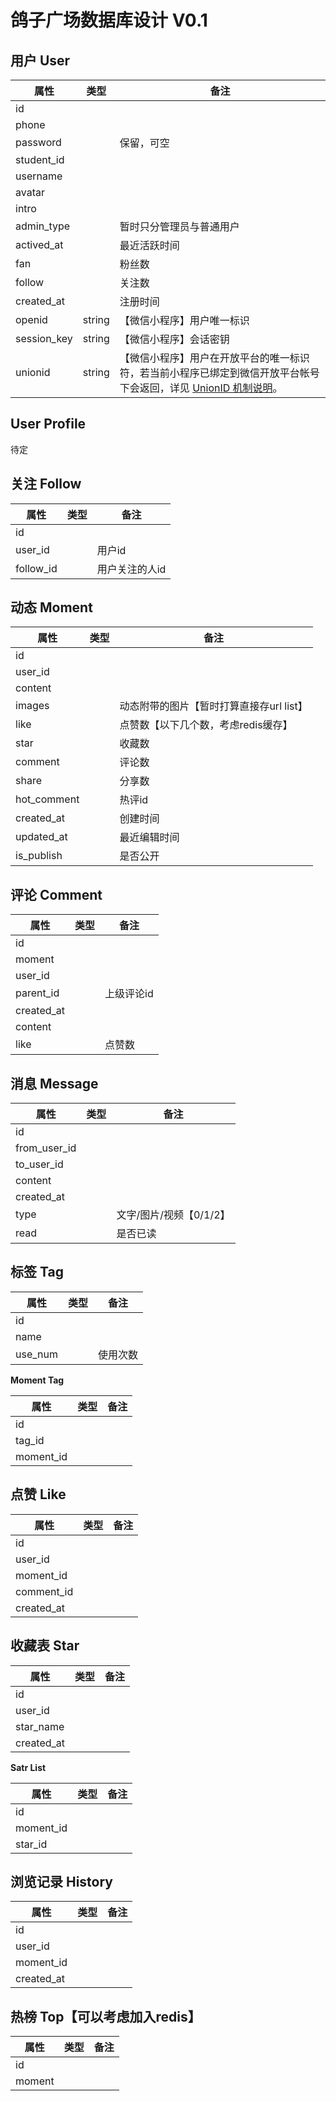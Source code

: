 # 鸽子广场数据库设计 V0.1

## 用户 User

| 属性        | 类型   | 备注                                                         |
| ----------- | ------ | ------------------------------------------------------------ |
| id          |        |                                                              |
| phone       |        |                                                              |
| password    |        | 保留，可空                                                   |
| student_id  |        |                                                              |
| username    |        |                                                              |
| avatar      |        |                                                              |
| intro       |        |                                                              |
| admin_type  |        | 暂时只分管理员与普通用户                                     |
| actived_at  |        | 最近活跃时间                                                 |
| fan         |        | 粉丝数                                                       |
| follow      |        | 关注数                                                       |
| created_at  |        | 注册时间                                                     |
| openid      | string | 【微信小程序】用户唯一标识                                   |
| session_key | string | 【微信小程序】会话密钥                                       |
| unionid     | string | 【微信小程序】用户在开放平台的唯一标识符，若当前小程序已绑定到微信开放平台帐号下会返回，详见 [UnionID 机制说明](https://developers.weixin.qq.com/miniprogram/dev/framework/open-ability/union-id.html)。 |

## User Profile

待定

## 关注 Follow

| 属性      | 类型 | 备注           |
| --------- | ---- | -------------- |
| id        |      |                |
| user_id   |      | 用户id         |
| follow_id |      | 用户关注的人id |

## 动态 Moment

| 属性        | 类型 | 备注                                     |
| ----------- | ---- | ---------------------------------------- |
| id          |      |                                          |
| user_id     |      |                                          |
| content     |      |                                          |
| images      |      | 动态附带的图片【暂时打算直接存url list】 |
| like        |      | 点赞数【以下几个数，考虑redis缓存】      |
| star        |      | 收藏数                                   |
| comment     |      | 评论数                                   |
| share       |      | 分享数                                   |
| hot_comment |      | 热评id                                   |
| created_at  |      | 创建时间                                 |
| updated_at  |      | 最近编辑时间                             |
| is_publish  |      | 是否公开                                 |

## 评论 Comment

| 属性       | 类型 | 备注       |
| ---------- | ---- | ---------- |
| id         |      |            |
| moment     |      |            |
| user_id    |      |            |
| parent_id  |      | 上级评论id |
| created_at |      |            |
| content    |      |            |
| like       |      | 点赞数     |

## 消息 Message

| 属性         | 类型 | 备注                    |
| ------------ | ---- | ----------------------- |
| id           |      |                         |
| from_user_id |      |                         |
| to_user_id   |      |                         |
| content      |      |                         |
| created_at   |      |                         |
| type         |      | 文字/图片/视频【0/1/2】 |
| read         |      | 是否已读                |

## 标签 Tag

| 属性    | 类型 | 备注     |
| ------- | ---- | -------- |
| id      |      |          |
| name    |      |          |
| use_num |      | 使用次数 |

**Moment Tag**

| 属性      | 类型 | 备注 |
| --------- | ---- | ---- |
| id        |      |      |
| tag_id    |      |      |
| moment_id |      |      |

## 点赞 Like

| 属性       | 类型 | 备注 |
| ---------- | ---- | ---- |
| id         |      |      |
| user_id    |      |      |
| moment_id  |      |      |
| comment_id |      |      |
| created_at |      |      |

## 收藏表 Star

| 属性       | 类型 | 备注 |
| ---------- | ---- | ---- |
| id         |      |      |
| user_id    |      |      |
| star_name  |      |      |
| created_at |      |      |

**Satr List**

| 属性      | 类型 | 备注 |
| --------- | ---- | ---- |
| id        |      |      |
| moment_id |      |      |
| star_id   |      |      |

## 浏览记录 History

| 属性       | 类型 | 备注 |
| ---------- | ---- | ---- |
| id         |      |      |
| user_id    |      |      |
| moment_id  |      |      |
| created_at |      |      |

## 热榜 Top【可以考虑加入redis】

| 属性   | 类型 | 备注 |
| ------ | ---- | ---- |
| id     |      |      |
| moment |      |      |